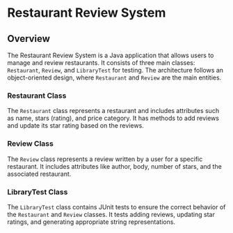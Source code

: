 # Restaurant Review System

## Overview

The Restaurant Review System is a Java application that allows users to manage and review restaurants. 
It consists of three main classes: `Restaurant`, `Review`, and `LibraryTest` for testing. 
The architecture follows an object-oriented design, where `Restaurant` and `Review` are the main entities.

### Restaurant Class

The `Restaurant` class represents a restaurant and includes attributes such as name, stars (rating), and price category.
It has methods to add reviews and update its star rating based on the reviews.

### Review Class

The `Review` class represents a review written by a user for a specific restaurant. 
It includes attributes like author, body, number of stars, and the associated restaurant.

### LibraryTest Class

The `LibraryTest` class contains JUnit tests to ensure the correct behavior of the `Restaurant` and `Review` classes.
It tests adding reviews, updating star ratings, and generating appropriate string representations.
